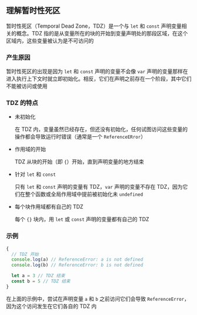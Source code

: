 ## 理解暂时性死区

暂时性死区（Temporal Dead Zone，TDZ）是一个与 `let` 和 `const` 声明变量相关的概念。TDZ 指的是从变量所在的块的开始到变量声明处的那段区域，在这个区域内，这些变量被认为是不可访问的

### 产生原因

暂时性死区的出现是因为 `let` 和 `const` 声明的变量不会像 `var` 声明的变量那样在进入执行上下文时就立即初始化。相反，它们在声明之前存在一个阶段，其中它们不能被访问或使用

### TDZ 的特点

- 未初始化

  在 TDZ 内，变量虽然已经存在，但还没有初始化，任何试图访问这些变量的操作都会导致运行时错误（通常是一个 `ReferenceERror`）

- 作用域的开始

  TDZ 从块的开始（即 `{`）开始，直到声明变量的地方结束

- 针对 `let` 和 `const`

  只有 `let` 和 `const` 声明的变量有 TDZ，`var` 声明的变量不存在 TDZ，因为它们在整个函数或全局作用域中提前被初始化未 `undefined`

- 每个块作用域都有自己的 TDZ

  每个 `{}` 块内，用 `let` 或 `const` 声明的变量都有自己的 TDZ

### 示例

```js
{
  // TDZ 开始
  console.log(a) // ReferenceError: a is not defined
  console.log(b) // ReferenceError: b is not defined

  let a = 3 // TDZ 结束
  const b = 5 // TDZ 结束
}
```

在上面的示例中，尝试在声明变量 `a` 和 `b` 之前访问它们会导致 `ReferenceError`，因为这个访问发生在它们各自的 TDZ 内

